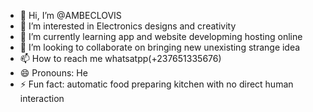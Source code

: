 - 👋 Hi, I’m @AMBECLOVIS
- 👀 I’m interested in Electronics designs and creativity
- 🌱 I’m currently learning app and website developming hosting online
- 💞️ I’m looking to collaborate on bringing new unexisting strange idea
- 📫 How to reach me whatsatpp(+237651335676)
- 😄 Pronouns: He
- ⚡ Fun fact: automatic food preparing kitchen with no direct human interaction

<!---
AMBECLOVIS/AMBECLOVIS is a ✨ special ✨ repository because its `README.md` (this file) appears on your GitHub profile.
You can click the Preview link to take a look at your changes.
--->
